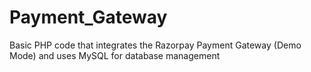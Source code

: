 # Payment_Gateway
Basic PHP code that integrates the Razorpay Payment Gateway (Demo Mode) and uses MySQL for database management
